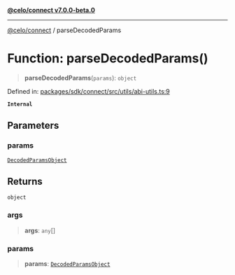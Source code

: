 [**@celo/connect v7.0.0-beta.0**](../README.md)

***

[@celo/connect](../globals.md) / parseDecodedParams

# Function: parseDecodedParams()

> **parseDecodedParams**(`params`): `object`

Defined in: [packages/sdk/connect/src/utils/abi-utils.ts:9](https://github.com/celo-org/developer-tooling/blob/master/packages/sdk/connect/src/utils/abi-utils.ts#L9)

**`Internal`**

## Parameters

### params

[`DecodedParamsObject`](../interfaces/DecodedParamsObject.md)

## Returns

`object`

### args

> **args**: `any`[]

### params

> **params**: [`DecodedParamsObject`](../interfaces/DecodedParamsObject.md)
